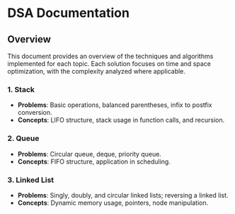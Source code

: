 # DSA Documentation

## Overview
This document provides an overview of the techniques and algorithms implemented for each topic. Each solution focuses on time and space optimization, with the complexity analyzed where applicable.

### 1. Stack
- **Problems**: Basic operations, balanced parentheses, infix to postfix conversion.
- **Concepts**: LIFO structure, stack usage in function calls, and recursion.

### 2. Queue
- **Problems**: Circular queue, deque, priority queue.
- **Concepts**: FIFO structure, application in scheduling.

### 3. Linked List
- **Problems**: Singly, doubly, and circular linked lists; reversing a linked list.
- **Concepts**: Dynamic memory usage, pointers, node manipulation.


